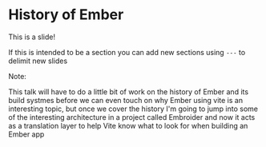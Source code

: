 # History of Ember

This is a slide! 

If this is intended to be a section you can add new sections using `---` to delimit new slides

Note:

This talk will have to do a little bit of work on the history of Ember and its build systmes before we can even touch on why Ember using vite is an interesting topic, but once we cover the history I'm going to jump into some of the interesting architecture in a project called Embroider and now it acts as a translation layer to help Vite know what to look for when building an Ember app